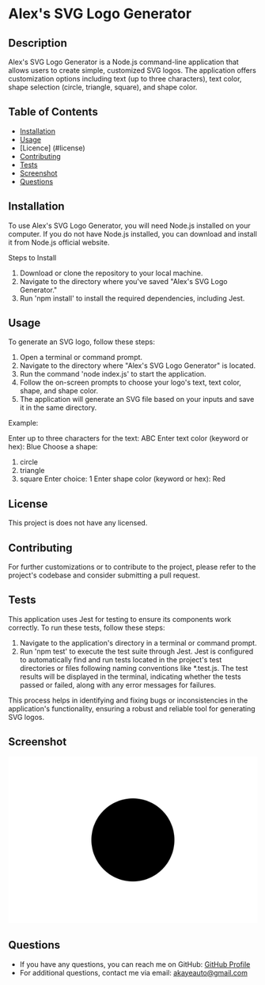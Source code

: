 # Alex's SVG Logo Generator

## Description
Alex's SVG Logo Generator is a Node.js command-line application that allows users to create simple, customized SVG logos. The application offers customization options including text (up to three characters), text color, shape selection (circle, triangle, square), and shape color.

## Table of Contents
- [Installation](#installation)
- [Usage](#usage)
- [Licence] (#license)
- [Contributing](#contributing)
- [Tests](#tests)
- [Screenshot](#screenshot)
- [Questions](#questions)

## Installation
To use Alex's SVG Logo Generator, you will need Node.js installed on your computer. If you do not have Node.js installed, you can download and install it from Node.js official website.  

Steps to Install
1. Download or clone the repository to your local machine.
2. Navigate to the directory where you've saved "Alex's SVG Logo Generator."
3. Run 'npm install' to install the required dependencies, including Jest.

## Usage
To generate an SVG logo, follow these steps:

1. Open a terminal or command prompt.
2. Navigate to the directory where "Alex's SVG Logo Generator" is located.
3. Run the command 'node index.js' to start the application.
4. Follow the on-screen prompts to choose your logo's text, text color, shape, and shape color.
5. The application will generate an SVG file based on your inputs and save it in the same directory.

Example:

Enter up to three characters for the text: ABC
Enter text color (keyword or hex): Blue
Choose a shape:
1) circle
2) triangle
3) square
Enter choice: 1
Enter shape color (keyword or hex): Red


## License

This project is does not have any licensed. 


## Contributing
For further customizations or to contribute to the project, please refer to the project's codebase and consider submitting a pull request.

## Tests
This application uses Jest for testing to ensure its components work correctly. To run these tests, follow these steps:
1. Navigate to the application's directory in a terminal or command prompt.
2. Run 'npm test' to execute the test suite through Jest.
Jest is configured to automatically find and run tests located in the project's test directories or files following naming conventions like *.test.js. The test results will be displayed in the terminal, indicating whether the tests passed or failed, along with any error messages for failures.

This process helps in identifying and fixing bugs or inconsistencies in the application's functionality, ensuring a robust and reliable tool for generating SVG logos.
## Screenshot
![Screenshot](./logo.svg)

## Questions
- If you have any questions, you can reach me on GitHub: <a href="https://github.com/akayer19" target="_blank">GitHub Profile</a>
- For additional questions, contact me via email: akayeauto@gmail.com
    